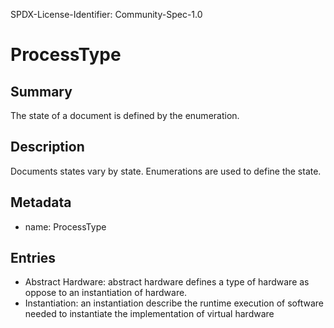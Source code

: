 SPDX-License-Identifier: Community-Spec-1.0

# ProcessType

## Summary

The state of a document is defined by the enumeration.

## Description

Documents states vary by state. Enumerations are used to define the state.

## Metadata

- name: ProcessType

## Entries

- Abstract Hardware: abstract hardware defines a type of hardware as oppose to an instantiation of hardware. 
- Instantiation: an instantiation describe the runtime execution of software needed to instantiate the implementation of virtual hardware 

